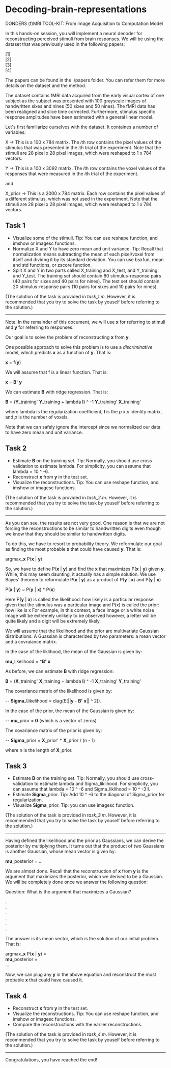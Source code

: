 # Decoding-brain-representations
DONDERS (f)MRI TOOL-KIT: From Image Acquisition to Computation Model

In this hands-on session, you will implement a neural decoder for reconstructing perceived stimuli from brain responses. We will be using the dataset that was previously used in the following papers:

[1]  
[2]  
[3]  
[4]  

The papers can be found in the ./papers folder. You can refer them for more details on the dataset and the method.

The dataset contains fMRI data acquired from the early visual cortex of one subject as the subject was presented with 100 grayscale images of handwritten sixes and nines (50 sixes and 50 nines). The fMRI data has been realigned and slice time corrected. Furthermore, stimulus specific response amplitudes have been estimated with a general linear model.

Let's first familiarize ourselves with the dataset. It containes a number of variables:

X -> This is a 100 x 784 matrix. The *i*th row contains the pixel values of the stimulus that was presented in the *i*th trial of the experiment. Note that the stimuli are 28 pixel x 28 pixel images, which were reshaped to 1 x 784 vectors.

Y -> This is a 100 x 3092 matrix. The *i*th row contains the voxel values of the responses that were measured in the *i*th trial of the experiment.

and

X_prior -> This is a 2000 x 784 matrix. Each row contains the pixel values of a different stimulus, which was not used in the experiment. Note that the stimuli are 28 pixel x 28 pixel images, which were reshaped to 1 x 784 vectors.

## Task 1

- Visualize some of the stimuli. Tip: You can use reshape function, and imshow or imagesc functions.
- Normalize X and Y to have zero mean and unit variance. Tip: Recall that normalization means subtracting the mean of each pixel/voxel from itself and dividng it by its standard deviation. You can use bsxfun, mean and std functions, or zscore function.
- Split X and Y in two parts called X_training and X_test, and Y_training and Y_test. The training set should contain 80 stimulus-response pairs (40 pairs for sixes and 40 pairs for nines). The test set should contain 20 stimulus-response pairs (10 pairs for sixes and 10 pairs for nines).

(The solution of the task is provided in *task_1.m*. However, it is recommended that you try to solve the task by youself before referring to the solution.)

---

Note: In the remainder of this document, we will use **x** for referring to stimuli and **y** for referring to responses.

Our goal is to solve the problem of reconstructing **x** from **y**.

One possible approach to solve this problem is to use a *discriminative* model, which predicts **x** as a function of **y**. That is:

**x** = f(**y**)

We will assume that f is a linear function. That is:

**x** = **B'** **y**

We can estimate **B** with ridge regression. That is:

**B** = (**Y**_training' **Y**_training + lambda **I**) ^ -1 **Y**_training' **X**_training'

where lambda is the regularization coefficient, **I** is the *p* x *p* identity matrix, and *p* is the number of voxels.

Note that we can safely ignore the intercept since we normalized our data to have zero mean and unit variance.

## Task 2

- Estimate **B** on the training set. Tip: Normally, you should use cross validation to estimate lambda. For simplicity, you can assume that lambda = 10 ^ -6.
- Reconstruct **x** from **y** in the test set.
- Visualize the reconstructions. Tip: You can use reshape function, and imshow or imagesc functions.

(The solution of the task is provided in *task_2.m*. However, it is recommended that you try to solve the task by youself before referring to the solution.)

---

As you can see, the results are not very good. One reason is that we are not forcing the reconstructions to be similar to handwritten digits even though we know that they should be similar to handwritten digits.

To do this, we have to resort to probability theory. We reformulate our goal as finding the most probable **x** that could have caused **y**. That is:

argmax_**x** P(**x** | **y**)

So, we have to define P(**x** | **y**) and find the **x** that maximizes P(**x** | **y**) given **y**. While, this may seem daunting, it actually has a simple solution. We use Bayes' theorem to reformulate P(**x** | **y**) as a product of P(**y** | **x**) and P(**y** | **x**)

P(**x** | **y**) ~ P(**y** | **x**) * P(**x**)

Here P(**y** | **x**) is called the likelihood: how likely is a particular response given that the stimulus was a particular image and P(x) is called the prior: how like is x For example, in this context, a face image or a white noise image will be extremely unlikely to be observed however, a letter will be quite likely and a digit will be extremely likely.

We will assume that the likelihood and the prior are multivariate Gaussian distributions. A Guassian is characterized by two parameters: a mean vector and a covraiance matrix.

In the case of the liklihood, the mean of the Gaussian is given by:

**mu**\_likelihood = ***B'** **x**

As before, we can estimate **B** with ridge regression:

**B** = (**X**\_training' **X**\_training + lambda **I**) ^ -1 **X**\_training' **Y**\_training'

The covariance matrix of the likelihood is given by:

-- **Sigma**_\likelihood = diag(E[||**y** - **B'** **x**|| ^ 2]). 

In the case of the prior, the mean of the Gaussian is given by:

-- **mu**\_prior = **0** (which is a vector of zeros)

The covariance matrix of the prior is given by:

-- **Sigma**\_prior = **X**\_prior' * **X**\_prior / (n - 1)

where n is the length of **X**\_prior.

## Task 3

- Estimate **B** on the training set. Tip: Normally, you should use cross-validation to estimate lambda and Sigma_liklihood. For simplicity, you can assume that lambda = 10 ^ -6 and Sigma_liklihood = 10 ^ -3 **I**.
- Estimate **Sigma**\_prior. Tip: Add 10 ^ -6 to the diagonal of Sigma_prior for regularization.
- Visualize **Sigma**\_prior. Tip: you can use imagesc function.

(The solution of the task is provided in *task_3.m*. However, it is recommended that you try to solve the task by youself before referring to the solution.)

---

Having defined the likelihood and the prior as Gaussians, we can derive the posterior by multiplying them. It turns out that the product of two Gaussians is another Gaussian, whose mean vector is given by:

**mu**_posterior = ...

We are almost done. Recall that the reconstruction of **x** from **y** is the argument that maximizes the posterior, which we derived to be a Gaussian. We will be completely done once we answer the following question:

Question: What is the argument that maximizes a Gaussian?

.  
.  
.  
.  
.  
.  

The answer is its mean vector, which is the solution of our initial problem. That is:

argmax_**x** P(**x** | **y**) =  
**mu**\_posterior =  
...

Now, we can plug any **y** in the above equation and reconstruct the most probable **x** that could have caused it.

## Task 4

- Reconstruct **x** from **y** in the test set.
- Visualize the reconstructions. Tip: You can use reshape function, and imshow or imagesc functions.
- Compare the reconstructions with the earlier reconstructions.

(The solution of the task is provided in *task_4.m*. However, it is recommended that you try to solve the task by youself before referring to the solution.)

---

Congratulations, you have reached the end!
